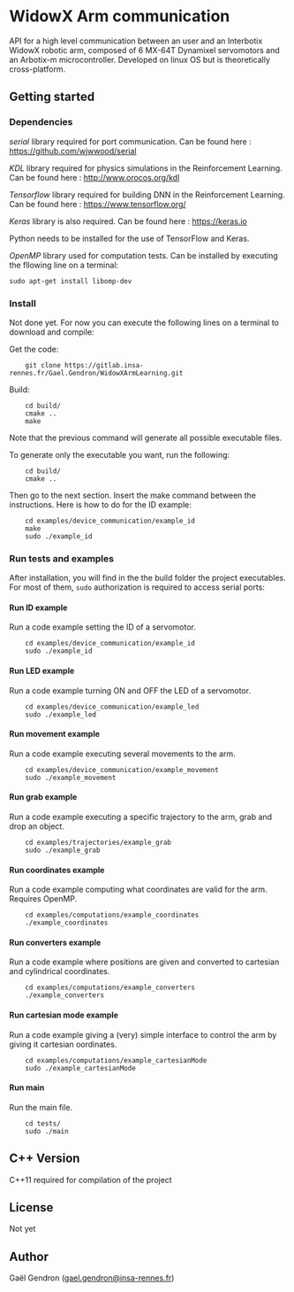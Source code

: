 # WidowX Arm communication

API for a high level communication between an user and an Interbotix WidowX robotic arm, composed of 6 MX-64T Dynamixel servomotors and an Arbotix-m microcontroller.
Developed on linux OS but is theoretically cross-platform.


## Getting started


### Dependencies

*serial* library required for port communication.
Can be found here : <https://github.com/wjwwood/serial>

*KDL* library required for physics simulations in the Reinforcement Learning.
Can be found here : <http://www.orocos.org/kdl>

*Tensorflow* library required for building DNN in the Reinforcement Learning.
Can be found here : <https://www.tensorflow.org/>

*Keras* library is also required.
Can be found here : <https://keras.io>

Python needs to be installed for the use of TensorFlow and Keras.

*OpenMP* library used for computation tests.
Can be installed by executing the fllowing line on a terminal:
```
sudo apt-get install libomp-dev
```

### Install

Not done yet. For now you can execute the following lines on a terminal to download and compile:

Get the code:
```
    git clone https://gitlab.insa-rennes.fr/Gael.Gendron/WidowXArmLearning.git
```

Build:
```
    cd build/
    cmake ..
    make
```

<div class="note">
Note that the previous command will generate all possible executable files.
</div>

To generate only the executable you want, run the following:
```
    cd build/
    cmake ..
```

Then go to the next section. Insert the make command between the instructions. Here is how to do for the ID example:
```
    cd examples/device_communication/example_id
    make
    sudo ./example_id
```


### Run tests and examples

After installation, you will find in the the build folder the project executables. For most of them, `sudo` authorization is required to access serial ports:

#### Run ID example

Run a code example setting the ID of a servomotor. 
```
    cd examples/device_communication/example_id
    sudo ./example_id
```

#### Run LED example

Run a code example turning ON and OFF the LED of a servomotor. 
```
    cd examples/device_communication/example_led
    sudo ./example_led
```

#### Run movement example

Run a code example executing several movements to the arm. 
```
    cd examples/device_communication/example_movement
    sudo ./example_movement
```

#### Run grab example

Run a code example executing a specific trajectory to the arm, grab and drop an object.
```
    cd examples/trajectories/example_grab
    sudo ./example_grab
```

#### Run coordinates example

Run a code example computing what coordinates are valid for the arm. Requires OpenMP.
```
    cd examples/computations/example_coordinates
    ./example_coordinates
```

#### Run converters example

Run a code example where positions are given and converted to cartesian and cylindrical coordinates.
```
    cd examples/computations/example_converters
    ./example_converters
```

#### Run cartesian mode example

Run a code example giving a (very) simple interface to control the arm by giving it cartesian oordinates.
```
    cd examples/computations/example_cartesianMode
    sudo ./example_cartesianMode
```

#### Run main

Run the main file. 
```
    cd tests/
    sudo ./main
```


## C++ Version

C++11 required for compilation of the project


## License

Not yet


## Author

Gaël Gendron (gael.gendron@insa-rennes.fr)